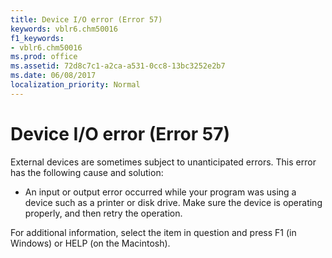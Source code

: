 ```yaml
---
title: Device I/O error (Error 57)
keywords: vblr6.chm50016
f1_keywords:
- vblr6.chm50016
ms.prod: office
ms.assetid: 72d8c7c1-a2ca-a531-0cc8-13bc3252e2b7
ms.date: 06/08/2017
localization_priority: Normal
---
```



# Device I/O error (Error 57)

External devices are sometimes subject to unanticipated errors. This error has the following cause and solution:



- An input or output error occurred while your program was using a device such as a printer or disk drive. Make sure the device is operating properly, and then retry the operation.
    

For additional information, select the item in question and press F1 (in Windows) or HELP (on the Macintosh).

